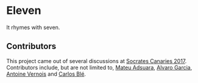 # Eleven

It rhymes with seven.

## Contributors

This project came out of several discussions at [Socrates Canaries 2017][]. Contributors include, but are not limited to, [Mateu Adsuara][@mateuadsuara], [Alvaro Garcia][@alvarobiz], [Antoine Vernois][@avernois] and [Carlos Blé][@carlosble].

[Socrates Canaries 2017]: https://www.socracan.com/
[@alvarobiz]: https://twitter.com/alvarobiz
[@avernois]: https://twitter.com/avernois
[@carlosble]: https://twitter.com/carlosble
[@mateuadsuara]: https://twitter.com/mateuadsuara
